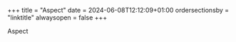 +++
title = "Aspect"
date = 2024-06-08T12:12:09+01:00
ordersectionsby = "linktitle"
alwaysopen = false
+++

Aspect
